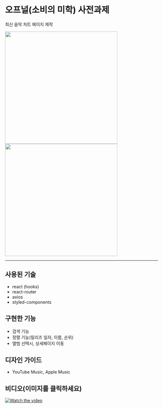# 오프널(소비의 미학) 사전과제

최신 음악 차트 페이지 제작

<img src="https://user-images.githubusercontent.com/62838570/111861687-8d5fdd80-8993-11eb-8fa9-30adb9743556.jpg" height="370"/>
<img src="https://user-images.githubusercontent.com/62838570/111861740-f0517480-8993-11eb-8c58-d6d1c1b3b841.jpg" height="370" />

-------------------

## 사용된 기술
- react (hooks)
- react-router
- axios
- styled-components

## 구현한 기능
- 검색 기능
- 정렬 기능(릴리즈 일자, 이름, 순위)
- 앨범 선택시, 상세페이지 이동

## 디자인 가이드
- YouTube Music, Apple Music

## 비디오(이미지를 클릭하세요)
[![Watch the video](https://img.youtube.com/vi/o8kJfWkFwzg/maxresdefault.jpg)](https://youtu.be/o8kJfWkFwzg)
